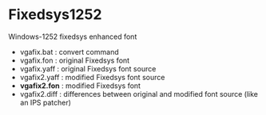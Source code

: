 # Fixedsys1252
Windows-1252 fixedsys enhanced font

* vgafix.bat : convert command
* vgafix.fon : original Fixedsys font
* vgafix.yaff : original Fixedsys font source
* vgafix2.yaff : modified Fixedsys font source
* **vgafix2.fon** : modified Fixedsys font
* vgafix2.diff : differences between original and modified font source (like an IPS patcher)
